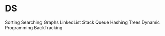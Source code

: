 # DS

Sorting
Searching
Graphs
LinkedList
Stack
Queue
Hashing
Trees
Dynamic Programming
BackTracking
